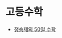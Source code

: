 # 고등수학

- [정승제의 50일 수학](https://www.ebsi.co.kr/ebs/lms/lmsx/retrieveSbjtDtl.ebs?courseId=S20160001150)
